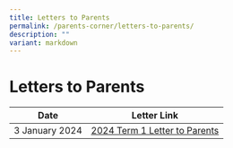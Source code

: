 ```yaml
---
title: Letters to Parents
permalink: /parents-corner/letters-to-parents/
description: ""
variant: markdown
---
```

# Letters to Parents




| Date | Letter Link | 
| -------- | -------- | 
| 3 January 2024     | [2024 Term 1 Letter to Parents](/files/Parents%20Corner/Letters%20to%20Parents/2024_Term_1_Letter_to_Parents.pdf)     | Text     |




